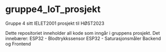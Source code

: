 # gruppe4_IoT_prosjekt
Gruppe 4 sitt IELET2001 prosjekt til HØST2023

Dette repositoriet inneholder all kode som inngår i gruppens prosjekt. 
Det innebærer:
ESP32 - Blodtrykkssensor 
ESP32 - Saturasjonsmåler
Backend og 
Frontend
